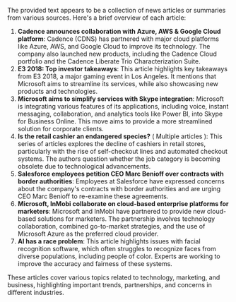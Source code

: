 The provided text appears to be a collection of news articles or summaries from various sources. Here's a brief overview of each article:

1. **Cadence announces collaboration with Azure, AWS & Google Cloud platform**: Cadence (CDNS) has partnered with major cloud platforms like Azure, AWS, and Google Cloud to improve its technology. The company also launched new products, including the Cadence Cloud portfolio and the Cadence Liberate Trio Characterization Suite.
2. **E3 2018: Top investor takeaways**: This article highlights key takeaways from E3 2018, a major gaming event in Los Angeles. It mentions that Microsoft aims to streamline its services, while also showcasing new products and technologies.
3. **Microsoft aims to simplify services with Skype integration**: Microsoft is integrating various features of its applications, including voice, instant messaging, collaboration, and analytics tools like Power BI, into Skype for Business Online. This move aims to provide a more streamlined solution for corporate clients.
4. **Is the retail cashier an endangered species?** ( Multiple articles ): This series of articles explores the decline of cashiers in retail stores, particularly with the rise of self-checkout lines and automated checkout systems. The authors question whether the job category is becoming obsolete due to technological advancements.
5. **Salesforce employees petition CEO Marc Benioff over contracts with border authorities**: Employees at Salesforce have expressed concerns about the company's contracts with border authorities and are urging CEO Marc Benioff to re-examine these agreements.
6. **Microsoft, InMobi collaborate on cloud-based enterprise platforms for marketers**: Microsoft and InMobi have partnered to provide new cloud-based solutions for marketers. The partnership involves technology collaboration, combined go-to-market strategies, and the use of Microsoft Azure as the preferred cloud provider.
7. **AI has a race problem**: This article highlights issues with facial recognition software, which often struggles to recognize faces from diverse populations, including people of color. Experts are working to improve the accuracy and fairness of these systems.

These articles cover various topics related to technology, marketing, and business, highlighting important trends, partnerships, and concerns in different industries.